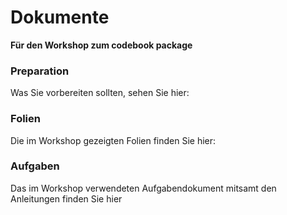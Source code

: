 # Dokumente
__Für den Workshop zum codebook package__

### Preparation
Was Sie vorbereiten sollten, sehen Sie hier: []()

### Folien
Die im Workshop gezeigten Folien finden Sie hier: []()

### Aufgaben
Das im Workshop verwendeten Aufgabendokument mitsamt den Anleitungen finden Sie hier []()